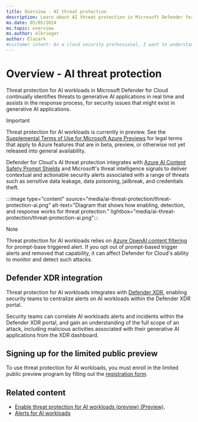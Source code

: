 ```yaml
---
title: Overview - AI threat protection
description: Learn about AI threat protection in Microsoft Defender for Cloud and how it protects your resources from AI threats.
ms.date: 05/05/2024
ms.topic: overview
ms.author: elkrieger
author: Elazark
#customer intent: As a cloud security professional, I want to understand how to secure my generative AI resources using Defender for Cloud's AI security posture management capabilities.
---
```


# Overview - AI threat protection

Threat protection for AI workloads in Microsoft Defender for Cloud continually identifies threats to generative AI applications in real time and assists in the response process, for security issues that might exist in generative AI applications.

> [!IMPORTANT]
> Threat protection for AI workloads is currently in preview.
> See the [Supplemental Terms of Use for Microsoft Azure Previews](https://azure.microsoft.com/support/legal/preview-supplemental-terms/) for legal terms that apply to Azure features that are in beta, preview, or otherwise not yet released into general availability.

Defender for Cloud's AI threat protection integrates with [Azure AI Content Safety Prompt Shields](/azure/ai-services/content-safety/concepts/jailbreak-detection) and Microsoft's threat intelligence signals to deliver contextual and actionable security alerts associated with a range of threats such as sensitive data leakage, data poisoning, jailbreak, and credentials theft.

:::image type="content" source="media/ai-threat-protection/threat-protection-ai.png" alt-text="Diagram that shows how enabling, detection, and response works for threat protection." lightbox="media/ai-threat-protection/threat-protection-ai.png":::

> [!NOTE]
> Threat protection for AI workloads relies on [Azure OpenAI content filtering](/azure/ai-services/openai/concepts/content-filter) for prompt-base triggered alert. If you opt out of prompt-based trigger alerts and removed that capability, it can affect Defender for Cloud's ability to monitor and detect such attacks.

## Defender XDR integration

Threat protection for AI workloads integrates with [Defender XDR](concept-integration-365.md), enabling security teams to centralize alerts on AI workloads within the Defender XDR portal.

Security teams can correlate AI workloads alerts and incidents within the Defender XDR portal, and gain an understanding of the full scope of an attack, including malicious activities associated with their generative AI applications from the XDR dashboard.

## Signing up for the limited public preview

To use threat protection for AI workloads, you must enroll in the limited public preview program by filling out the [registration form](https://aka.ms/D4AI/PublicPreviewAccess).

## Related content

- [Enable threat protection for AI workloads (preview) (Preview)](ai-onboarding.md).
- [Alerts for AI workloads](alerts-ai-workloads.md)
